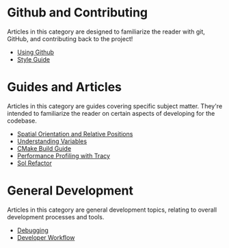 # Github and Contributing
Articles in this category are designed to familiarize the reader with git, GitHub, and contributing back to the project!

  * [Using Github](https://github.com/LandSandBoat/server/wiki/Using-Github)
  * [Style Guide](https://github.com/LandSandBoat/server/blob/release/CONTRIBUTING.md#style-guide)

# Guides and Articles
Articles in this category are guides covering specific subject matter. They're intended to familiarize the reader on certain aspects of developing for the codebase.

  * [Spatial Orientation and Relative Positions](https://github.com/LandSandBoat/server/wiki/Spatial-Orientation-and-Relative-Positions)
  * [Understanding Variables](https://github.com/LandSandBoat/server/wiki/Understanding-variables-%E2%80%94-a-brief-guide)
  * [CMake Build Guide](https://github.com/LandSandBoat/server/wiki/CMake-Build-Guide)
  * [Performance Profiling with Tracy](https://github.com/LandSandBoat/server/wiki/Performance-Profiling-with-Tracy)
  * [Sol Refactor](https://github.com/LandSandBoat/server/wiki/Sol-Refactor)

# General Development
Articles in this category are general development topics, relating to overall development processes and tools.

  * [Debugging](https://github.com/LandSandBoat/server/wiki/Debugging)
  * [Developer Workflow](https://github.com/LandSandBoat/server/wiki/Developer-Workflow)
